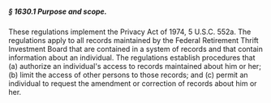 ##### § 1630.1 Purpose and scope. #####

These regulations implement the Privacy Act of 1974, 5 U.S.C. 552a. The regulations apply to all records maintained by the Federal Retirement Thrift Investment Board that are contained in a system of records and that contain information about an individual. The regulations establish procedures that (a) authorize an individual's access to records maintained about him or her; (b) limit the access of other persons to those records; and (c) permit an individual to request the amendment or correction of records about him or her.